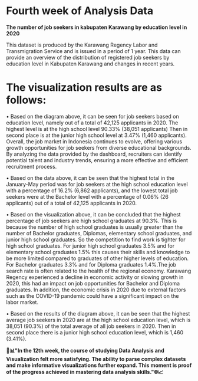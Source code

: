 # Fourth week of Analysis Data


**The number of job seekers in kabupaten Karawang by education level in 2020**


This dataset is produced by the Karawang Regency Labor and Transmigration Service and is issued in a period of 1 year. This data can provide an overview of the distribution of registered job seekers by education level in Kabupaten Karawang and changes in recent years.


# The visualization results are as follows:

•	Based on the diagram above, it can be seen for job seekers based on education level, namely out of a total of 42,125 applicants in 2020. The highest level is at the high school level 90.33% (38,051 applicants) Then in second place is at the junior high school level at 3.47% (1,460 applicants). Overall, the job market in Indonesia continues to evolve, offering various growth opportunities for job seekers from diverse educational backgrounds. By analyzing the data provided by the dashboard, recruiters can identify potential talent and industry trends, ensuring a more effective and efficient recruitment process.


•	Based on the data above, it can be seen that the highest total in the January-May period was for job seekers at the high school education level with a percentage of 16.2% (6,862 applicants), and the lowest total job seekers were at the Bachelor level with a percentage of 0.06% (26 applicants) out of a total of 42,125 applicants in 2020.


•	Based on the visualization above, it can be concluded that the highest percentage of job seekers are high school graduates at 90.3%. This is because the number of high school graduates is usually greater than the number of Bachelor graduates, Diplomas, elementary school graduates, and junior high school graduates. So the competition to find work is tighter for high school graduates. For junior high school graduates 3.5% and for elementary school graduates 1.5% this causes their skills and knowledge to be more limited compared to graduates of other higher levels of education. For Bachelor graduates 3.3% and for Diploma graduates 1.4%.The job search rate is often related to the health of the regional economy. Karawang Regency experienced a decline in economic activity or slowing growth in 2020, this had an impact on job opportunities for Bachelor and Diploma graduates. In addition, the economic crisis in 2020 due to external factors such as the COVID-19 pandemic could have a significant impact on the labor market.


•	Based on the results of the diagram above, it can be seen that the highest average job seekers in 2020 are at the high school education level, which is 38,051 (90.3%) of the total average of all job seekers in 2020. Then in second place there is a junior high school education level, which is 1,460 (3.41%).







**🙌📊"In the 12th week, the course of studying Data Analysis and Visualization felt more satisfying. The ability to parse complex datasets and make informative visualizations further expand. This moment is proof of the progress achieved in mastering data analysis skills."🌐📈**
















